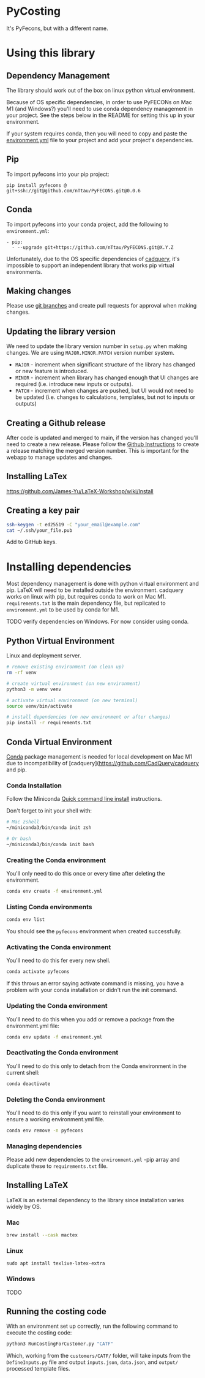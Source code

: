 # PyCosting
It's PyFecons, but with a different name.

# Using this library

## Dependency Management

The library should work out of the box on linux python virtual environment. 

Because of OS specific dependencies, in order to use PyFECONs on Mac M1 (and Windows?) you'll need to use conda dependency management in your project. See the steps below in the README for setting this up in your environment.

If your system requires conda, then you will need to copy and paste the [environment.yml](https://github.com/nTtau/PyFECONS/blob/main/environment.yml) file to your project and add your project's dependencies.

## Pip

To import pyfecons into your pip project:

```
pip install pyfecons @ git+ssh://git@github.com/nTtau/PyFECONS.git@0.0.6
```

## Conda

To import pyfecons into your conda project, add the following to `environment.yml`:
```
- pip:
  - --upgrade git+https://github.com/nTtau/PyFECONS.git@X.Y.Z
```

Unfortunately, due to the OS specific dependencies of [cadquery](https://github.com/CadQuery/cadquery), it's impossible to support an independent library that works pip virtual environments.

## Making changes

Please use [git branches](https://git-scm.com/book/en/v2/Git-Branching-Branches-in-a-Nutshell) and create pull requests for approval when making changes.

## Updating the library version

We need to update the library version number in `setup.py` when making changes. We are using `MAJOR.MINOR.PATCH` version number system.
* `MAJOR` - increment when significant structure of the library has changed or new feature is introduced.
* `MINOR` - increment when library has changed enough that UI changes are required (i.e. introduce new inputs or outputs).
* `PATCH` - increment when changes are pushed, but UI would not need to be updated (i.e. changes to calculations, templates, but not to inputs or outputs)

## Creating a Github release

After code is updated and merged to main, if the version has changed you'll need to create a new release.
Please follow the [Github Instructions](https://docs.github.com/en/repositories/releasing-projects-on-github/managing-releases-in-a-repository)
to create a release matching the merged version number. This is important for the webapp to manage updates and changes.

## Installing LaTex
https://github.com/James-Yu/LaTeX-Workshop/wiki/Install

## Creating a key pair
```bash
ssh-keygen -t ed25519 -C "your_email@example.com"
cat ~/.ssh/your_file.pub
```
Add to GitHub keys.

# Installing dependencies

Most dependency management is done with python virtual environment and pip. LaTeX will need to be installed outside the environment. cadquery works on linux with pip, but requires conda to work on Mac M1. `requirements.txt` is the main dependency file, but replicated to `environment.yml` to be used by conda for M1.

TODO verify dependencies on Windows. For now consider using conda.

## Python Virtual Environment

Linux and deployment server.

```bash
# remove existing environment (on clean up)
rm -rf venv

# create virtual environment (on new environment)
python3 -m venv venv

# activate virtual environment (on new terminal)
source venv/bin/activate

# install dependencies (on new environment or after changes)
pip install -r requirements.txt
```

## Conda Virtual Environment

[Conda](https://docs.conda.io/en/latest/) package management is needed for local development on Mac M1 due to 
incompatibility of [cadquery](https://github.com/CadQuery/cadquery and pip.

### Conda Installation

Follow the Miniconda [Quick command line install](https://docs.anaconda.com/free/miniconda/#quick-command-line-install)
instructions.

Don't forget to init your shell with:

```bash
# Mac zshell
~/miniconda3/bin/conda init zsh

# Or bash
~/miniconda3/bin/conda init bash
```

### Creating the Conda environment

You'll only need to do this once or every time after deleting the environment.

```bash
conda env create -f environment.yml
```

### Listing Conda environments

```bash
conda env list
```

You should see the `pyfecons` environment when created successfully.

### Activating the Conda environment

You'll need to do this fer every new shell.

```bash
conda activate pyfecons
```

If this throws an error saying activate command is missing, you have a problem with your conda installation or didn't
run the init command.


### Updating the Conda environment

You'll need to do this when you add or remove a package from the environment.yml file:

```bash
conda env update -f environment.yml
```

### Deactivating the Conda environment

You'll need to do this only to detach from the Conda environment in the current shell:

```bash
conda deactivate
```

### Deleting the Conda environment

You'll need to do this only if you want to reinstall your environment to ensure a working environment.yml file.

```bash
conda env remove -n pyfecons
```

### Managing dependencies

Please add new dependencies to the `environment.yml` -pip array and duplicate these to `requirements.txt` file.

## Installing LaTeX

LaTeX is an external dependency to the library since installation varies widely by OS.

### Mac

```bash
brew install --cask mactex
```

### Linux

```
sudo apt install texlive-latex-extra
```

### Windows

TODO

## Running the costing code

With an environment set up correctly, run the following command to execute the costing code:

```bash
python3 RunCostingForCustomer.py "CATF"
```

Which, working from the `customers/CATF/` folder, will take inputs from the `DefineInputs.py` file and
output `inputs.json`, `data.json`, and `output/` processed template files.
